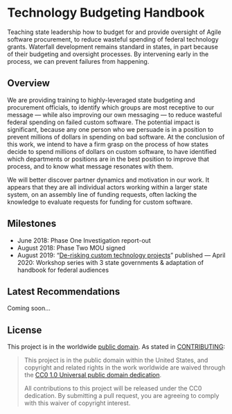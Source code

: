 # Technology Budgeting Handbook

Teaching state leadership how to budget for and provide oversight of Agile software procurement, to reduce wasteful spending of federal technology grants. Waterfall development remains standard in states, in part because of their budgeting and oversight processes. By intervening early in the process, we can prevent failures from happening.

## Overview
We are providing training to highly-leveraged state budgeting and procurement officials, to identify which groups are most receptive to our message — while also improving our own messaging — to reduce wasteful federal spending on failed custom software. The potential impact is significant, because any one person who we persuade is in a position to prevent millions of dollars in spending on bad software. At the conclusion of this work, we intend to have a firm grasp on the process of how states decide to spend millions of dollars on custom software, to have identified which departments or positions are in the best position to improve that process, and to know what message resonates with them.

We will better discover partner dynamics and motivation in our work. It appears that they are all individual actors working within a larger state system, on an assembly line of funding requests, often lacking the knowledge to evaluate requests for funding for custom software.

## Milestones
- June 2018: Phase One Investigation report-out
- August 2018: Phase Two MOU signed
- August 2019: “[De-risking custom technology projects](https://github.com/18F/technology-budgeting/blob/master/handbook.md)” published
— April 2020: Workshop series with 3 state governments & adaptation of handbook for federal audiences 

## Latest Recommendations
Coming soon...

## License

This project is in the worldwide [public domain](LICENSE.md). As stated in [CONTRIBUTING](CONTRIBUTING.md):

> This project is in the public domain within the United States, and copyright and related rights in the work worldwide are waived through the [CC0 1.0 Universal public domain dedication](https://creativecommons.org/publicdomain/zero/1.0/).
>
> All contributions to this project will be released under the CC0 dedication. By submitting a pull request, you are agreeing to comply with this waiver of copyright interest.
